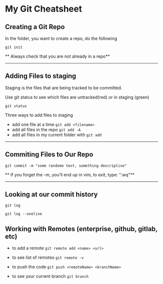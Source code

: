 # My Git Cheatsheet

## Creating a Git Repo

In the folder, you want to create a repo, do the following

```
git init
```

** Always check that you are not already in a repo** 

---

## Adding Files to staging

Staging is the files that are being tracked to be committed.

Use git status to see which files are untracked(red) or in staging (green)

```
git status
```

Three ways to add files to staging

- add one file at a time `git add <filename>`
- add all files in the repo `git add -A`
- add all files in my current folder with `git add`

---

## Commiting Files to Our Repo

```
git commit -m "some randome text, something descriptive"
```
** If you forget the -m, you'll end up in vim, to exit, type: ":wq"**

---

## Looking at our commit history

```
git log
```

```
git log --oneline
```

## Working with Remotes (enterprise, github, gitlab, etc)

- to add a remote `git remote add <name> <url>`

- to see list of remotes `git remote -v`

- to push the code `git push <remoteName> <branchName>`

- to see your current branch `git branch`